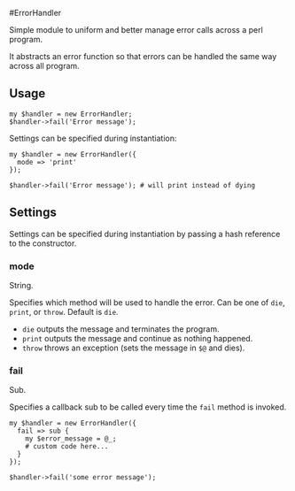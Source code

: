 #ErrorHandler

Simple module to uniform and better manage error calls across a perl program.

It abstracts an error function so that errors can be handled the same way across all program.

## Usage

```
my $handler = new ErrorHandler;
$handler->fail('Error message');
```

Settings can be specified during instantiation:

```
my $handler = new ErrorHandler({
  mode => 'print'
});

$handler->fail('Error message'); # will print instead of dying
```

## Settings

Settings can be specified during instantiation by passing a hash reference to the constructor.

### mode

String.

Specifies which method will be used to handle the error. Can be one of `die`, `print`, or `throw`. Default is `die`.

- `die` outputs the message and terminates the program.
- `print` outputs the message and continue as nothing happened.
- `throw` throws an exception (sets the message in `$@` and dies).

### fail

Sub.

Specifies a callback sub to be called every time the `fail` method is invoked.

```
my $handler = new ErrorHandler({
  fail => sub {
    my $error_message = @_;
    # custom code here...
  }
});

$handler->fail('some error message');
```

